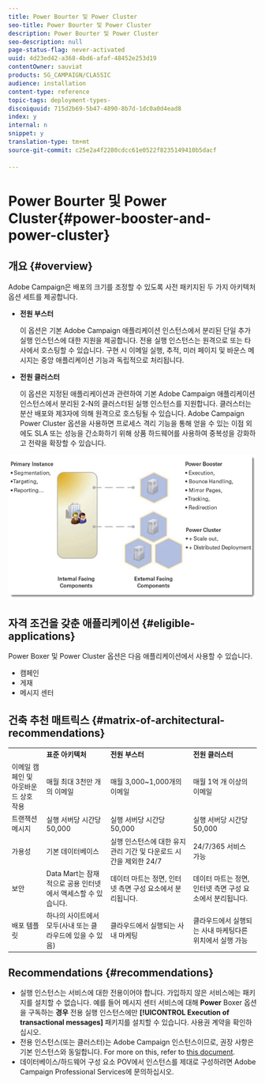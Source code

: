 ```yaml
---
title: Power Bourter 및 Power Cluster
seo-title: Power Bourter 및 Power Cluster
description: Power Bourter 및 Power Cluster
seo-description: null
page-status-flag: never-activated
uuid: 4d23ed42-a368-4bd6-afaf-48452e253d19
contentOwner: sauviat
products: SG_CAMPAIGN/CLASSIC
audience: installation
content-type: reference
topic-tags: deployment-types-
discoiquuid: 715d2b69-5b47-4890-8b7d-1dc0a0d4ead8
index: y
internal: n
snippet: y
translation-type: tm+mt
source-git-commit: c25e2a4f2280cdcc61e0522f8235149410b5dacf

---
```



# Power Bourter 및 Power Cluster{#power-booster-and-power-cluster}

## 개요 {#overview}

Adobe Campaign은 배포의 크기를 조정할 수 있도록 사전 패키지된 두 가지 아키텍처 옵션 세트를 제공합니다.

* **전원 부스터**

   이 옵션은 기본 Adobe Campaign 애플리케이션 인스턴스에서 분리된 단일 추가 실행 인스턴스에 대한 지원을 제공합니다. 전용 실행 인스턴스는 원격으로 또는 타사에서 호스팅할 수 있습니다. 구현 시 이메일 실행, 추적, 미러 페이지 및 바운스 메시지는 중앙 애플리케이션 기능과 독립적으로 처리됩니다.

* **전원 클러스터**

   이 옵션은 지정된 애플리케이션과 관련하여 기본 Adobe Campaign 애플리케이션 인스턴스에서 분리된 2-N의 클러스터된 실행 인스턴스를 지원합니다. 클러스터는 분산 배포와 제3자에 의해 원격으로 호스팅될 수 있습니다. Adobe Campaign Power Cluster 옵션을 사용하면 프로세스 격리 기능을 통해 얻을 수 있는 이점 외에도 SLA 또는 성능을 간소화하기 위해 상품 하드웨어를 사용하여 중복성을 강화하고 전략을 확장할 수 있습니다.

![](assets/architectural_options_diagram.png)

## 자격 조건을 갖춘 애플리케이션 {#eligible-applications}

Power Boxer 및 Power Cluster 옵션은 다음 애플리케이션에서 사용할 수 있습니다.

* 캠페인
* 게재
* 메시지 센터

## 건축 추천 매트릭스 {#matrix-of-architectural-recommendations}

<table> 
 <tbody> 
  <tr> 
   <td> </td> 
   <td> <strong>표준 아키텍처</strong><br /> </td> 
   <td> <strong>전원 부스터</strong><br /> </td> 
   <td> <strong>전원 클러스터</strong><br /> </td> 
  </tr> 
  <tr> 
   <td> 이메일 캠페인 및 아웃바운드 상호 작용<br /> </td> 
   <td> 매월 최대 3천만 개의 이메일<br /> </td> 
   <td> 매월 3,000~1,000개의 이메일<br /> </td> 
   <td> 매월 1억 개 이상의 이메일<br /> </td> 
  </tr> 
  <tr> 
   <td> 트랜잭션 메시지<br /> </td> 
   <td> 실행 서버당 시간당 50,000<br /> </td> 
   <td> 실행 서버당 시간당 50,000<br /> </td> 
   <td> 실행 서버당 시간당 50,000<br /> </td> 
  </tr> 
  <tr> 
   <td> 가용성<br /> </td> 
   <td> 기본 데이터베이스<br /> </td> 
   <td> 실행 인스턴스에 대한 유지 관리 기간 및 다운로드 시간을 제외한 24/7<br /> </td> 
   <td> 24/7/365 서비스 가능<br /> </td> 
  </tr> 
  <tr> 
   <td> 보안<br /> </td> 
   <td> Data Mart는 잠재적으로 공용 인터넷에서 액세스할 수 있습니다.<br /> </td> 
   <td> 데이터 마트는 정면, 인터넷 측면 구성 요소에서 분리됩니다.<br /> </td> 
   <td> 데이터 마트는 정면, 인터넷 측면 구성 요소에서 분리됩니다.<br /> </td> 
  </tr> 
  <tr> 
   <td> 배포 템플릿<br /> </td> 
   <td> 하나의 사이트에서 모두(사내 또는 클라우드에 있을 수 있음)<br /> </td> 
   <td> 클라우드에서 실행되는 사내 마케팅<br /> </td> 
   <td> 클라우드에서 실행되는 사내 마케팅다른 위치에서 실행 가능<br /> </td> 
  </tr> 
 </tbody> 
</table>

## Recommendations {#recommendations}

* 실행 인스턴스는 서비스에 대한 전용이어야 합니다. 가입하지 않은 서비스에는 패키지를 설치할 수 없습니다. 예를 들어 메시지 센터 서비스에 대해 **Power** Boxer 옵션을 구독하는 **경우** 전용 실행 인스턴스에만 **[!UICONTROL Execution of transactional messages]** 패키지를 설치할 수 있습니다. 사용권 계약을 확인하십시오.
* 전용 인스턴스(또는 클러스터)는 Adobe Campaign 인스턴스이므로, 권장 사항은 기본 인스턴스와 동일합니다. For more on this, refer to [this document](../../production/using/foreword.md).
* 데이터베이스/하드웨어 구성 요소 POV에서 인스턴스를 제대로 구성하려면 Adobe Campaign Professional Services에 문의하십시오.


